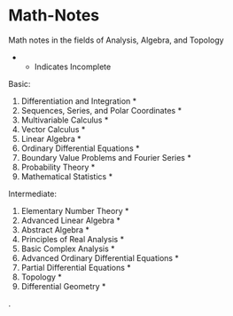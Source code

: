 # Math-Notes

Math notes in the fields of Analysis, Algebra, and Topology 

* - Indicates Incomplete


Basic:
1. Differentiation and Integration *
2. Sequences, Series, and Polar Coordinates *
3. Multivariable Calculus *
5. Vector Calculus *
6. Linear Algebra *
7. Ordinary Differential Equations *
8. Boundary Value Problems and Fourier Series *
9. Probability Theory *
2. Mathematical Statistics *


Intermediate:
1. Elementary Number Theory *
2. Advanced Linear Algebra  *
3. Abstract Algebra *
6. Principles of Real Analysis *
9. Basic Complex Analysis *
10. Advanced Ordinary Differential Equations *
11. Partial Differential Equations *
12. Topology *
14. Differential Geometry *










   











       

    
  .   













